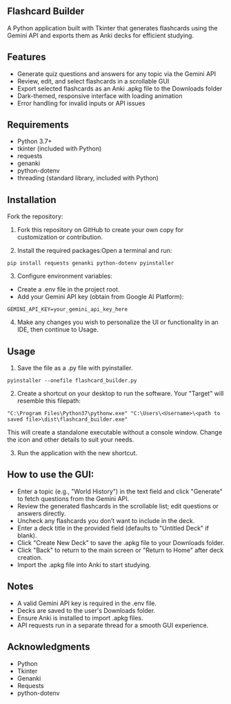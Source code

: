 ## Flashcard Builder
A Python application built with Tkinter that generates flashcards using the Gemini API and exports them as Anki decks for efficient studying.

## Features
- Generate quiz questions and answers for any topic via the Gemini API
- Review, edit, and select flashcards in a scrollable GUI
- Export selected flashcards as an Anki .apkg file to the Downloads folder
- Dark-themed, responsive interface with loading animation
- Error handling for invalid inputs or API issues

## Requirements
- Python 3.7+
- tkinter (included with Python)
- requests
- genanki
- python-dotenv
- threading (standard library, included with Python)

## Installation
Fork the repository:
1. Fork this repository on GitHub to create your own copy for customization or contribution.

2. Install the required packages:Open a terminal and run:
```
pip install requests genanki python-dotenv pyinstaller
```

3. Configure environment variables:  

- Create a .env file in the project root.  
- Add your Gemini API key (obtain from Google AI Platform):
```
GEMINI_API_KEY=your_gemini_api_key_here
```

4. Make any changes you wish to personalize the UI or functionality in an IDE, then continue to Usage.


## Usage

1. Save the file as a .py file with pyinstaller.
```
pyinstaller --onefile flashcard_builder.py
```

2. Create a shortcut on your desktop to run the software. Your "Target" will resemble this filepath:  
```
"C:\Program Files\Python37\pythonw.exe" "C:\Users\<Username>\<path to saved file>\dist\flashcard_builder.exe"
```

This will create a standalone executable without a console window. Change the icon and other details to suit your needs.

3. Run the application with the new shortcut.


## How to use the GUI:
- Enter a topic (e.g., "World History") in the text field and click "Generate" to fetch questions from the Gemini API.  
- Review the generated flashcards in the scrollable list; edit questions or answers directly.  
- Uncheck any flashcards you don’t want to include in the deck.  
- Enter a deck title in the provided field (defaults to "Untitled Deck" if blank).  
- Click "Create New Deck" to save the .apkg file to your Downloads folder.  
- Click "Back" to return to the main screen or "Return to Home" after deck creation.  
- Import the .apkg file into Anki to start studying.

## Notes
- A valid Gemini API key is required in the .env file.  
- Decks are saved to the user's Downloads folder.  
- Ensure Anki is installed to import .apkg files.  
- API requests run in a separate thread for a smooth GUI experience.

## Acknowledgments
- Python
- Tkinter
- Genanki
- Requests
- python-dotenv

